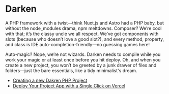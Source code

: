 # Darken

A PHP framework with a twist—think Nuxt.js and Astro had a PHP baby, but without the node_modules drama, npm meltdowns. Composer? We’re cool with that; it’s the classy uncle we all respect. We’ve got components with slots (because who doesn’t love a good slot?), and every method, property, and class is IDE auto-completion-friendly—no guessing games here!

Auto-magic? Nope, we’re not wizards. Darken needs to compile while you work your magic or at least once before you hit deploy. Oh, and when you create a new project, you won’t be greeted by a junk drawer of files and folders—just the bare essentials, like a tidy minimalist's dream.

+ [Creating a new Dakren PHP Project](https://darken-docs.vercel.app/install)
+ [Deploy Your Project App with a Single Click on Vercel](https://darken-docs.vercel.app/deploy)